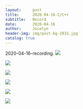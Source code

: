 ```yaml
---
layout:     post
title:      2020-04-16-C/C++
subtitle:   Record
date:       2020-04-16
author:     Jocelyn
header-img: img/post-bg-2015.jpg
catalog: true
---
```


2020-04-16-recording.
![](https://tva1.sinaimg.cn/large/007S8ZIlly1gfjjbb4wz3j30u012taph.jpg)

![](https://tva1.sinaimg.cn/large/007S8ZIlly1gfjjbawec1j30u012tan6.jpg)

![](https://tva1.sinaimg.cn/large/007S8ZIlly1gfjjbao7n3j30u012tk5y.jpg)

![](https://tva1.sinaimg.cn/large/007S8ZIlly1gfjjba9pw9j30u012twu7.jpg)


![](https://tva1.sinaimg.cn/large/007S8ZIlly1gfjjba30gdj30u012tto6.jpg)

![](https://tva1.sinaimg.cn/large/007S8ZIlly1gfjjb9tve9j30u012tak2.jpg)